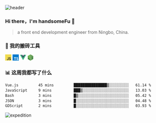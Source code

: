 ![header](https://raw.githubusercontent.com/fzq1998/fzq1998/master/header.png)

### Hi there，I'm handsomeFu 👋

> a front end development engineer from Ningbo, China.

### 🔧 我的搬砖工具
<code><img height="20" src="https://raw.githubusercontent.com/github/explore/80688e429a7d4ef2fca1e82350fe8e3517d3494d/topics/javascript/javascript.png" alt="javascript"></code>
<code><img height="20" src="https://raw.githubusercontent.com/github/explore/80688e429a7d4ef2fca1e82350fe8e3517d3494d/topics/typescript/typescript.png" alt="typescript"></code>
<code><img height="20" src="https://raw.githubusercontent.com/github/explore/80688e429a7d4ef2fca1e82350fe8e3517d3494d/topics/vue/vue.png" alt="vue"></code>
<code><img height="20" src="https://raw.githubusercontent.com/github/explore/80688e429a7d4ef2fca1e82350fe8e3517d3494d/topics/nodejs/nodejs.png" alt="nodejs"></code>



### 📊 这周我都写了什么
<!--START_SECTION:waka-->

```txt
Vue.js         45 mins         ███████████████▒░░░░░░░░░   61.14 %
JavaScript     9 mins          ███▒░░░░░░░░░░░░░░░░░░░░░   13.03 %
Bash           3 mins          █▒░░░░░░░░░░░░░░░░░░░░░░░   05.42 %
JSON           3 mins          █░░░░░░░░░░░░░░░░░░░░░░░░   04.48 %
GDScript       2 mins          █░░░░░░░░░░░░░░░░░░░░░░░░   03.93 %
```

<!--END_SECTION:waka-->


![expedition](https://raw.githubusercontent.com/fzq1998/fzq1998/master/expedition.gif)

